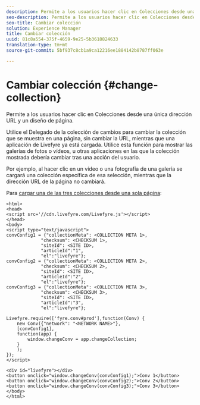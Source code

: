 ```yaml
---
description: Permite a los usuarios hacer clic en Colecciones desde una única dirección URL y un diseño de página.
seo-description: Permite a los usuarios hacer clic en Colecciones desde una única dirección URL y un diseño de página.
seo-title: Cambiar colección
solution: Experience Manager
title: Cambiar colección
uuid: 81c8a554-375f-4659-9e25-5b3618824633
translation-type: tm+mt
source-git-commit: 5bf937c8cb1a9ca12216ee1884142b8787ff063e

---
```



# Cambiar colección {#change-collection}

Permite a los usuarios hacer clic en Colecciones desde una única dirección URL y un diseño de página.

Utilice el Delegado de la colección de cambios para cambiar la colección que se muestra en una página, sin cambiar la URL, mientras que una aplicación de Livefyre ya está cargada. Utilice esta función para mostrar las galerías de fotos o vídeos, u otras aplicaciones en las que la colección mostrada debería cambiar tras una acción del usuario.

Por ejemplo, al hacer clic en un vídeo o una fotografía de una galería se cargará una colección específica de esa selección, mientras que la dirección URL de la página no cambiará.

Para [cargar una de las tres colecciones desde una sola página](../c-advanced-topics/t-display-comment-count.md#t_display_comment_count):

```
<html> 
<head> 
<script src='//cdn.livefyre.com/Livefyre.js'></script> 
</head> 
<body> 
<script type="text/javascript"> 
convConfig1 = {"collectionMeta": <COLLECTION META 1>, 
             "checksum": <CHECKSUM 1>, 
             "siteId": <SITE ID>, 
             "articleId":"1", 
             "el":"livefyre"}; 
convConfig2 = {"collectionMeta": <COLLECTION META 2>, 
             "checksum": <CHECKSUM 2>, 
             "siteId": <SITE ID>, 
             "articleId":"2", 
             "el":"livefyre"}; 
convConfig3 = {"collectionMeta": <COLLECTION META 3>, 
             "checksum": <CHECKSUM 3>, 
             "siteId": <SITE ID>, 
             "articleId":"3", 
             "el":"livefyre"}; 
  
Livefyre.require(['fyre.conv#prod'],function(Conv) { 
    new Conv({"network": "<NETWORK NAME>"}, 
    [convConfig1], 
    function(app) {  
        window.changeConv = app.changeCollection; 
    } 
    ); 
}); 
</script> 
  
<div id="livefyre"></div> 
<button onclick="window.changeConv(convConfig1);">Conv 1</button> 
<button onclick="window.changeConv(convConfig2);">Conv 2</button> 
<button onclick="window.changeConv(convConfig3);">Conv 3</button> 
</body> 
</html>
```
